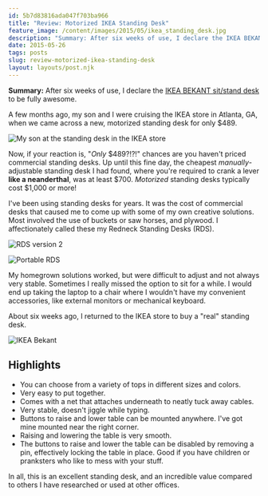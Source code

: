 ```yaml
---
id: 5b7d83816ada047f703ba966
title: "Review: Motorized IKEA Standing Desk"
feature_image: /content/images/2015/05/ikea_standing_desk.jpg
description: "Summary: After six weeks of use, I declare the IKEA BEKANT sit/stand desk to be fully awesome."
date: 2015-05-26
tags: posts
slug: review-motorized-ikea-standing-desk
layout: layouts/post.njk
---
```


**Summary:** After six weeks of use, I declare the [IKEA BEKANT sit/stand desk](http://www.ikea.com/us/en/catalog/products/S49022524/) to be fully awesome.

A few months ago, my son and I were cruising the IKEA store in Atlanta, GA, when we came across a new, motorized standing desk for only $489.

![My son at the standing desk in the IKEA store](/content/images/2015/05/christian_ikea_standing_desk.jpg)

Now, if your reaction is, "_Only_ $489?!?!" chances are you haven't priced commercial standing desks. Up until this fine day, the cheapest _manually_\-adjustable standing desk I had found, where you're required to crank a lever **like a neanderthal**, was at least $700. _Motorized_ standing desks typically cost $1,000 or more!

I've been using standing desks for years. It was the cost of commercial desks that caused me to come up with some of my own creative solutions. Most involved the use of buckets or saw horses, and plywood. I affectionately called these my Redneck Standing Desks (RDS).

![RDS version 2](/content/images/2015/05/rds-version2.jpg)

![Portable RDS](/content/images/2015/05/portable-rds.jpg)

My homegrown solutions worked, but were difficult to adjust and not always very stable. Sometimes I really missed the option to sit for a while. I would end up taking the laptop to a chair where I wouldn't have my convenient accessories, like external monitors or mechanical keyboard.

About six weeks ago, I returned to the IKEA store to buy a "real" standing desk.

![IKEA Bekant](/content/images/2015/05/ikea_standing_desk.jpg)

## Highlights

* You can choose from a variety of tops in different sizes and colors.
* Very easy to put together.
* Comes with a net that attaches underneath to neatly tuck away cables.
* Very stable, doesn't jiggle while typing.
* Buttons to raise and lower table can be mounted anywhere. I've got mine mounted near the right corner.
* Raising and lowering the table is very smooth.
* The buttons to raise and lower the table can be disabled by removing a pin, effectively locking the table in place. Good if you have children or pranksters who like to mess with your stuff.

In all, this is an excellent standing desk, and an incredible value compared to others I have researched or used at other offices.
